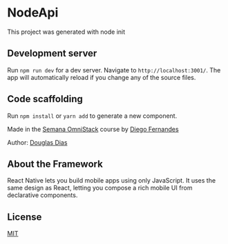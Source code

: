 # NodeApi

This project was generated with node init 

## Development server

Run `npm run dev` for a dev server. Navigate to `http://localhost:3001/`. The app will automatically reload if you change any of the source files.

## Code scaffolding

Run `npm install` or `yarn add` to generate a new component.

Made in the [Semana OmniStack](https://www.rocketseat.com.br/) course by [Diego Fernandes](https://github.com/diego3g)

Author: [Douglas Dias](https://github.com/douglasjava)

## About the Framework ##

React Native lets you build mobile apps using only JavaScript. It uses the same design as React, letting you compose a rich mobile UI from declarative components.

## License ##

[MIT](LICENSE)